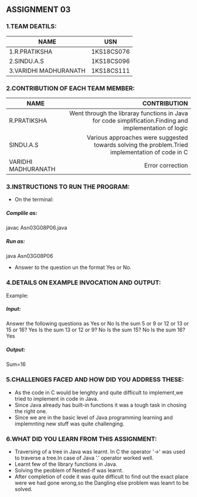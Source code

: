 ## ASSIGNMENT 03

### 1.TEAM DEATILS:

|     NAME              |      USN      |
|-----------------------|---------------|
| 1.R.PRATIKSHA         |  1KS18CS076   |
| 2.SINDU.A.S           |  1KS18CS096   |
| 3.VARIDHI MADHURANATH |  1KS18CS111   |

### 2.CONTRIBUTION OF EACH TEAM MEMBER:
|     NAME             |      CONTRIBUTION      |
|----------------------|------------------------:|
| R.PRATIKSHA          |Went through the libraray functions in Java for code simplification.Finding and implementation of logic|
| SINDU.A.S            |Various approaches were suggested towards solving the problem.Tried implementation of code in C|
| VARIDHI MADHURANATH  |Error correction|


### 3.INSTRUCTIONS TO RUN THE PROGRAM:
* On the terminal:
##### Complile as:
javac Asn03G08P06.java
##### Run as:
java Asn03G08P06
* Answer to the question un the format Yes or No.

### 4.DETAILS ON EXAMPLE INVOCATION AND OUTPUT:
Example:
##### Input:
Answer the following questions as Yes or No
Is the sum 5 or 9 or 12 or 13 or 15 or 16?
Yes
Is the sum 13 or 12 or 9?
No
Is the sum 15?
No
Is the sum 16?
Yes
##### Output:
Sum=16


### 5.CHALLENGES FACED AND HOW DID YOU ADDRESS THESE:
* As the code in C would be lenghty and quite difficult to implement,we tried to implement in code in Java.
* Since Java already has built-in functions it was a tough task in chosing the right one.
* Since we are in the basic level of Java programming learning and implemnting new stuff was quite challenging.

### 6.WHAT DID YOU LEARN FROM THIS ASSIGNMENT:
* Traversing of a tree in Java was learnt.
In C the operator '->' was used to traverse a tree.In case of Java '.' operator worked well.
* Learnt few of the library functions in Java.
* Solving the peoblem of Nested-if was learnt.
* After completion of code it was quite difficult to find out the exact place were we had gone wrong,so the Dangling else problem was leanrt to be solved.







